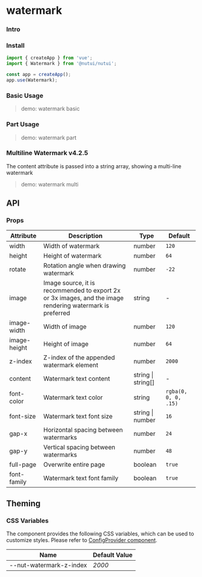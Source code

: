 # watermark

### Intro

### Install

```js
import { createApp } from 'vue';
import { Watermark } from '@nutui/nutui';

const app = createApp();
app.use(Watermark);
```

### Basic Usage

> demo: watermark basic

### Part Usage

> demo: watermark part

### Multiline Watermark v4.2.5

The content attribute is passed into a string array, showing a multi-line watermark

> demo: watermark multi

## API

### Props

| Attribute | Description | Type | Default |
| --- | --- | --- | --- |
| width | Width of watermark | number | `120` |
| height | Height of watermark | number | `64` |
| rotate | Rotation angle when drawing watermark | number | `-22` |
| image | Image source, it is recommended to export 2x or 3x images, and the image rendering watermark is preferred | string | - |
| image-width | Width of image | number | `120` |
| image-height | Height of image | number | `64` |
| z-index | Z-index of the appended watermark element | number | `2000` |
| content | Watermark text content | string \| string[] | - |
| font-color | Watermark text color | string | `rgba(0, 0, 0, .15)` |
| font-size | Watermark text font size | string \| number | `16` |
| gap-x | Horizontal spacing between watermarks | number | `24` |
| gap-y | Vertical spacing between watermarks | number | `48` |
| full-page | Overwrite entire page | boolean | `true` |
| font-family | Watermark text font family | boolean | `true` |

## Theming

### CSS Variables

The component provides the following CSS variables, which can be used to customize styles. Please refer to [ConfigProvider component](#/en-US/component/configprovider).

| Name | Default Value |
| --- | --- |
| --nut-watermark-z-index | _2000_ |
